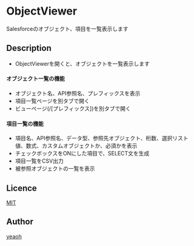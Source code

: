 # ObjectViewer
Salesforceのオブジェクト、項目を一覧表示します

## Description
* ObjectViewerを開くと、オブジェクトを一覧表示します

#### オブジェクト一覧の機能
* オブジェクト名、API参照名、プレフィックスを表示
* 項目一覧ページを別タブで開く
* ビューページ(/[プレフィックス])を別タブで開く

#### 項目一覧の機能
* 項目名、API参照名、データ型、参照先オブジェクト、桁数、選択リスト値、数式、カスタムオブジェクトか、必須かを表示
* チェックボックスをONにした項目で、SELECT文を生成
* 項目一覧をCSV出力
* 被参照オブジェクトの一覧を表示

## Licence

[MIT](https://github.com/yeaoh/ObjectViewer/blob/master/LICENSE)


## Author
[yeaoh](https://github.com/yeaoh)
